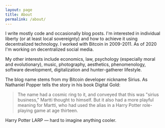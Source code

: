 ```yaml
---
layout: page
title: About
permalink: /about/
---
```


I write mostly code and occasionally blog posts. I'm interested in individual liberty (or at least local sovereignty) and how to achieve it using decentralized technology. I worked with Bitcoin in 2009-2011. As of 2020 I'm working on decentralized social media.

My other interests include economics, law, psychology (especially moral and evolutionary), music, photography, aesthetics, phenomenology, software development, digitalization and hunter-gatherer lifestyle.

The blog name stems from my Bitcoin developer nickname Sirius. As Nathaniel Popper tells the story in his book Digital Gold:

> The name had a cosmic ring to it, and conveyed that this was "sirius business," Martti thought to himself. But it also had a more playful meaning for Martti, who had used the alias in a Harry Potter role-playing game at age thirteen.

Harry Potter LARP — hard to imagine anything cooler.
